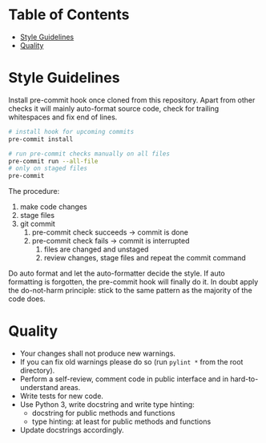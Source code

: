 # Table of Contents

- [Style Guidelines](#style-guidelines)
- [Quality](#quality)

# Style Guidelines

Install pre-commit hook once cloned from this repository.
Apart from other checks it will mainly auto-format source code, check
for trailing whitespaces and fix end of lines.

```bash
# install hook for upcoming commits
pre-commit install

# run pre-commit checks manually on all files
pre-commit run --all-file
# only on staged files
pre-commit
```

The procedure:

1. make code changes
2. stage files
3. git commit
    1. pre-commit check succeeds -> commit is done
    2. pre-commit check fails -> commit is interrupted
        1. files are changed and unstaged
        2. review changes, stage files and repeat the commit command

Do auto format and let the auto-formatter decide the style.
If auto formatting is forgotten, the pre-commit hook will finally do it.
In doubt apply the do-not-harm principle: stick to the same pattern as the majority of the code does.

# Quality

- Your changes shall not produce new warnings.
- If you can fix old warnings please do so (run `pylint *` from the root directory).
- Perform a self-review, comment code in public interface and in hard-to-understand areas.
- Write tests for new code.
- Use Python 3, write docstring and write type hinting:
  - docstring for public methods and functions
  - type hinting: at least for public methods and functions
- Update docstrings accordingly.
